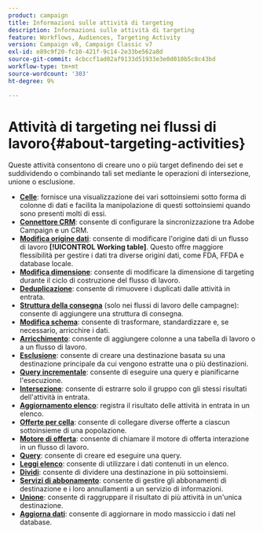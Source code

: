 ```yaml
---
product: campaign
title: Informazioni sulle attività di targeting
description: Informazioni sulle attività di targeting
feature: Workflows, Audiences, Targeting Activity
version: Campaign v8, Campaign Classic v7
exl-id: e89c9f20-fc10-421f-9c14-2e33be562a8d
source-git-commit: 4cbccf1ad02af9133d51933e3e0d010b5c8c43bd
workflow-type: tm+mt
source-wordcount: '303'
ht-degree: 9%

---
```


# Attività di targeting nei flussi di lavoro{#about-targeting-activities}

Queste attività consentono di creare uno o più target definendo dei set e suddividendo o combinando tali set mediante le operazioni di intersezione, unione o esclusione.

* **[Celle](cells.md)**: fornisce una visualizzazione dei vari sottoinsiemi sotto forma di colonne di dati e facilita la manipolazione di questi sottoinsiemi quando sono presenti molti di essi.
* **[Connettore CRM](crm-connector.md)**: consente di configurare la sincronizzazione tra Adobe Campaign e un CRM.
* **[Modifica origine dati](change-data-source.md)**: consente di modificare l&#39;origine dati di un flusso di lavoro **[!UICONTROL Working table]**. Questo offre maggiore flessibilità per gestire i dati tra diverse origini dati, come FDA, FFDA e database locale.
* **[Modifica dimensione](change-dimension.md)**: consente di modificare la dimensione di targeting durante il ciclo di costruzione del flusso di lavoro.
* **[Deduplicazione](deduplication.md)**: consente di rimuovere i duplicati dalle attività in entrata.
* **[Struttura della consegna](delivery-outline.md)** (solo nei flussi di lavoro delle campagne): consente di aggiungere una struttura di consegna.
* **[Modifica schema](edit-schema.md)**: consente di trasformare, standardizzare e, se necessario, arricchire i dati.
* **[Arricchimento](enrichment.md)**: consente di aggiungere colonne a una tabella di lavoro o a un flusso di lavoro.
* **[Esclusione](exclusion.md)**: consente di creare una destinazione basata su una destinazione principale da cui vengono estratte una o più destinazioni.
* **[Query incrementale](incremental-query.md)**: consente di eseguire una query e pianificarne l&#39;esecuzione.
* **[Intersezione](intersection.md)**: consente di estrarre solo il gruppo con gli stessi risultati dell&#39;attività in entrata.
* **[Aggiornamento elenco](list-update.md)**: registra il risultato delle attività in entrata in un elenco.
* **[Offerte per cella](offers-by-cell.md)**: consente di collegare diverse offerte a ciascun sottoinsieme di una popolazione.
* **[Motore di offerta](offer-engine.md)**: consente di chiamare il motore di offerta interazione in un flusso di lavoro.
* **[Query](query.md)**: consente di creare ed eseguire una query.
* **[Leggi elenco](read-list.md)**: consente di utilizzare i dati contenuti in un elenco.
* **[Dividi](split.md)**: consente di dividere una destinazione in più sottoinsiemi.
* **[Servizi di abbonamento](subscription-services.md)**: consente di gestire gli abbonamenti di destinazione e i loro annullamenti a un servizio di informazioni.
* **[Unione](union.md)**: consente di raggruppare il risultato di più attività in un&#39;unica destinazione.
* **[Aggiorna dati](update-data.md)**: consente di aggiornare in modo massiccio i dati nel database.
